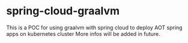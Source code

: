 # spring-cloud-graalvm
This is a POC for using graalvm with spring cloud to deploy AOT spring apps on kubernetes cluster
More infos will be added in future. <br>

